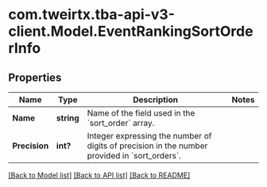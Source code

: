 # com.tweirtx.tba-api-v3-client.Model.EventRankingSortOrderInfo
## Properties

Name | Type | Description | Notes
------------ | ------------- | ------------- | -------------
**Name** | **string** | Name of the field used in the &#x60;sort_order&#x60; array. | 
**Precision** | **int?** | Integer expressing the number of digits of precision in the number provided in &#x60;sort_orders&#x60;. | 

[[Back to Model list]](../README.md#documentation-for-models) [[Back to API list]](../README.md#documentation-for-api-endpoints) [[Back to README]](../README.md)

